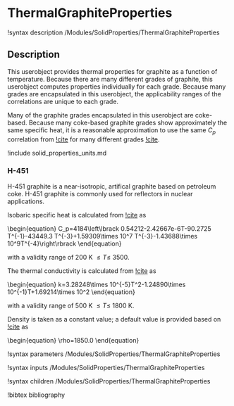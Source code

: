 # ThermalGraphiteProperties

!syntax description /Modules/SolidProperties/ThermalGraphiteProperties

## Description

This userobject provides thermal properties for graphite
as a function of temperature. Because there are many different
grades of graphite, this userobject computes properties individually
for each grade. Because many grades are encapsulated in this
userobject, the applicability ranges of the correlations are unique to
each grade.

Many of the graphite grades encapsulated in this userobject are coke-based.
Because many coke-based graphite grades show approximately the same specific heat,
it is a reasonable approximation to use the same $C_p$ correlation from
[!cite](butland) for many different grades [!cite](baker).

!include solid_properties_units.md

### H-451

H-451 graphite is a near-isotropic, artifical graphite based on
petroleum coke. H-451 graphite is commonly used for reflectors in nuclear
applications.

Isobaric specific heat is calculated from [!cite](butland) as

\begin{equation}
C_p=4184\left\lbrack 0.54212-2.42667e-6T-90.2725 T^{-1}-43449.3 T^{-3}+1.59309\times 10^7 T^{-3}-1.43688\times 10^9T^{-4}\right\rbrack
\end{equation}

with a validity range of 200 K $\le T \le$ 3500.

The thermal conductivity is calculated from [!cite](nea2018) as

\begin{equation}
k=3.28248\times 10^{-5}T^2-1.24890\times 10^{-1}T+1.69214\times 10^2
\end{equation}

with a validity range of 500 K $\le T \le$ 1800 K.

Density is taken as a constant value; a default value is provided based on
[!cite](nea2018) as

\begin{equation}
\rho=1850.0
\end{equation}

!syntax parameters /Modules/SolidProperties/ThermalGraphiteProperties

!syntax inputs /Modules/SolidProperties/ThermalGraphiteProperties

!syntax children /Modules/SolidProperties/ThermalGraphiteProperties

!bibtex bibliography
